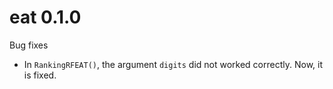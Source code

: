 # eat 0.1.0

Bug fixes

- In `RankingRFEAT()`, the argument `digits` did not worked correctly. Now, it is fixed.   
